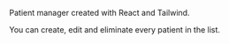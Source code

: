 Patient manager created with React and Tailwind.

You can create, edit and eliminate every patient in the list.